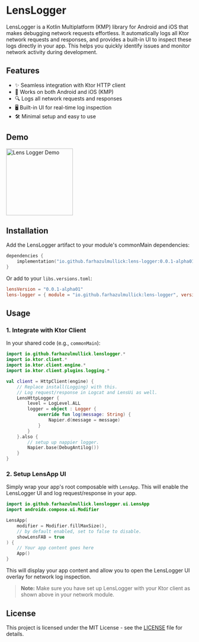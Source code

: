 # LensLogger

LensLogger is a Kotlin Multiplatform (KMP) library for Android and iOS that makes debugging network requests effortless. It automatically logs all Ktor network requests and responses, and provides a built-in UI to inspect these logs directly in your app. This helps you quickly identify issues and monitor network activity during development.

## Features
- ✨ Seamless integration with Ktor HTTP client
- 📱 Works on both Android and iOS (KMP)
- 🔍 Logs all network requests and responses
- 🖥️ Built-in UI for real-time log inspection
- 🛠️ Minimal setup and easy to use

## Demo

<img src="assets/lens_logger_demo.gif" width="180" alt="Lens Logger Demo">

## Installation

Add the LensLogger artifact to your module's commonMain dependencies:

```kotlin
dependencies {
    implementation("io.github.farhazulmullick:lens-logger:0.0.1-alpha01")
}
```
Or add to your `libs.versions.toml`:
```toml
lensVersion = "0.0.1-alpha01"
lens-logger = { module = "io.github.farhazulmullick:lens-logger", version.ref = "lensVersion" }
```

## Usage

### 1. Integrate with Ktor Client

In your shared code (e.g., `commonMain`):

```kotlin
import io.github.farhazulmullick.lenslogger.*
import io.ktor.client.*
import io.ktor.client.engine.*
import io.ktor.client.plugins.logging.*

val client = HttpClient(engine) {
    // Replace install(Logging) with this.
    // Log request/response in Logcat and LensUi as well.
    LensHttpLogger {
        level = LogLevel.ALL
        logger = object : Logger {
            override fun log(message: String) {
                Napier.d(message = message)
            }
        }
    }.also { 
        // setup up nappier logger.
        Napier.base(DebugAntilog()) 
    }
}
```

### 2. Setup LensApp UI

Simply wrap your app's root composable with `LensApp`. This will enable the LensLogger UI and log request/response in your app.


```kotlin
import io.github.farhazulmullick.lenslogger.ui.LensApp
import androidx.compose.ui.Modifier

LensApp(
    modifier = Modifier.fillMaxSize(), 
    // by default enabled, set to false to disable.
    showLensFAB = true
) {
    // Your app content goes here
    App()
}
```

This will display your app content and allow you to open the LensLogger UI overlay for network log inspection.

> **Note:** Make sure you have set up LensLogger with your Ktor client as shown above in your network module.

## License

This project is licensed under the MIT License - see the [LICENSE](./LICENSE) file for details.
